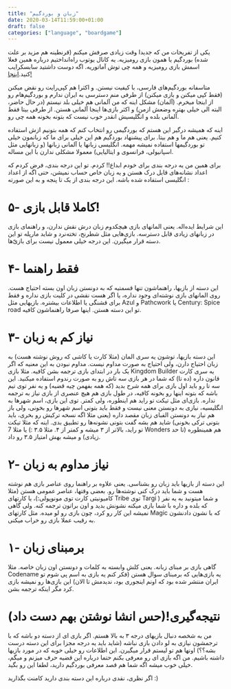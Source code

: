 ```yaml
---
title: "زبان و بوردگیم"
date: 2020-03-14T11:59:00+01:00
draft: false
categories: ["language", "boardgame"]
---
```


یکی از تفریحات من که جدیدا وقت زیادی صرفش میکنم (قرنطینه هم مزید بر علت شده) بوردگیم یا همون بازی رومیزیه. یه کانال یوتوب راه‌انداختیم درباره همین فعلا اسمش بازی رومیزیه و همه چی توش آماتوریه. اگه دوست داشتید سابسکرایب کنید.[اینجا!](https://www.youtube.com/channel/UCJL8t1gU39jjusk9TuXAJwQ) 

متاسفانه بوردگیم‌های فارسی، با کیفیت نیستن. و اکثرا هم کپی‌رایت رو نقض میکنن (فقط کپی میکنن و بازی میکنن) از طرفی منم دسترسی به ایران ندارم و بوردگیم‌هام رو از اینجا میخرم. (آلمان) مشکل اینه که من آلمانی هم خیلی بلد نیستم (در حال حاضر، البته الی خیلی بهتره وضعش ازمن) و اکثر بازی‌ها اینجا آلمانی هستن. از طرفی بیتا فقط آلمانی بلده و انگلیسیش انقدر خوب نیست که بتونه بخونه همه چی رو. 

اینه که همیشه درگیر این هستم که بوردگیمی رو انتخاب کنم که همه بتونیم ازش استفاده کنیم. یعنی هم ما و هم بیتا. برای پیشنهاد بوردگیم هم این خیلی برای ما که زبانمون خیلی تو بوردگیمها استفاده نمیشه مهمه. انگلیسی زبانها یا آلمانی زبانها (و زبانهایی مثل اسپانیولی، فرانسوی و ایتالیایی) معمولا مشکلی ندارن با این مساله. 

برای همین من یه درجه بندی برای خودم ابداع!! کردم. تو این درجه بندی، فرض کردم که اعداد نشانه‌های قابل درک هستن و یه زبان خاص حساب نمیشن، حتی اگه از اعداد انگلیسی استفاده شده باشه. این درجه بندی از یک تا پنجه و به این صورته : 


۵- کاملا قابل بازی!
===

این شرایط ایده‌اله. یعنی المانهای بازی هیچکدوم زبان درش نقش ندارن، و راهنمای بازی در زبانهای زیادی قابل دسترسه. بازی‌هایی مثل شطرنج، تخته‌نرد و شاید مارپله تو این دسته قرار میگیرن. این درجه خیلی معمول نیست برای بازی‌ّها. 

۴- فقط راهنما 
===

این دسته از بازیها، راهنماشون تنها قسمتیه که به دونستن زبان اون بسته احتیاج هست. روی المانهای بازی نوشته‌ای وجود نداره، یا اگر هست نقشی در کلیت بازی نداره و فقط برای قشنگی یا اطلاعات بیشتره. بازیهایی مثل Azul و Pathcwork یا Century: Spice road تو این دسته هستن. اینها صرفا راهنماشون کافیه. 

۳- نیاز کم به زبان
===

این دسته بازیها، توشون یه سری المان (مثلا کارت یا کاشی که روش نوشته هست) به زبان احتیاج دارن، ولی احتیاج به صورت مداوم نیست. مداوم نبودن به این معنیه که اگر یک‌‌ بار در ابتدای بازی ترجمه بشن کافیه. مثلا بازی Kingdom Builder یه سری کارت قانون داره (ده تا) که شما در هر بازی سه تاش رو به صورت رندوم استفاده میکنید. این سه تا رو باید اول بازی برای همه شرح بدید (که همه بفهمن چیه قضیه) و یه نفر توی تیم باشه که بتونه اینها رو بخونه کافیه، در طول بازی هم هیچ عنصری از بازی نیاز به ترجمه نداره. بازی‌ای مثل تیکت تو راید هم اینطوره، ولی کمتر. توی این بازی، اسم شهرها به انگلیسیه، نیازی به دونستن معنی نیست و فقط باید بتونی اسم شهرها رو بخونی، ولی باز هم نیاز به دونستن الفبای زبان مقصد داره (یعنی مثلا اگه نسخه ترکیش رو بخری، باید بتونی ترکی بخونی) شاید هم بشه گفت بتونی نشونه‌ها رو تطبیق بدی. اینه که مثلا تیکت تو راید، بالاتر از ۳ میشه و کمتر از ۴. مثلا ۳.۵ :) یا مثلا 7 Wonders هم همینطوره (تا حد زیادی) و میشه بهش امتیاز ۳.۵ رو داد. 


۲- نیاز مداوم به زبان 
===

این دسته از بازیها باید زبان رو بشناسی. یعنی علاوه بر راهنما روی عناصر بازی هم نوشته هست و شما باید درک کنی نوشته‌ها رو. بعضی وقتها، عناصر عمومی هستن (مثلا کامیونیتی کارت توی مونوپولی:)، یا کارتهای Tribe توی Targi ) و شما میتونید به یه نفر که بلده و داره با شما بازی میکنه نشونش بدید و اون براتون ترجمه کنه. ولی گاهی نمیشه این کار رو کرد، چون بازی رو لو میده. مثل کارتهای Magic که با نشون دادنشون به رقیب عملا بازی رو خراب میکنی. 

۱- برمبنای زبان
===

گاهی بازی بر مبنای زبانه. یعنی کلش وابسته به کلمات و دونستن اون زبان خاصه. مثلا Codename یه بازی‌هایی که برمبنای سوال هستن (فکر کنم یه بازی به اسم پی شوم تو ایران منتشر شده بود که اونم اینجوری بود، ندیدمش تا الان) این بازی‌‌ها رو نمیشه بازی کرد مگر اینکه ترجمه بشن. 



نتیجه‌گیری!‌(حس انشا نوشتن بهم دست داد)
===

من به شخصه دنبال بازیهای درجه ۳ به بالا هستم. اگر بازی ای از دسته دو باشه که با ترجمشون نیازی به لو دادن بازی نباشه (شاید باید یه درجه مجزا برای این دسته درست بشه؟؟) اونها هم تو لیستم قرار میگیرن. این اطلاعات رو خیلی خوبه که در مورد بازیها داشته باشیم. من اگه بازی ای رو معرفی بکنم حتما درباره این قضیه حرف میزنم و میگم، خیلی خوب میشه اگه شما هم قصد معرفی بوردگیم دارید، لطفا این رو بگید. 


اگر نظری، نقدی درباره این دسته بندی دارید کامنت بگذارید :)
